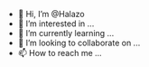 - 👋 Hi, I’m @Halazo
- 👀 I’m interested in ...
- 🌱 I’m currently learning ...
- 💞️ I’m looking to collaborate on ...
- 📫 How to reach me ...

<!---
Halazo/Halazo is a ✨ special ✨ repository because its `README.md` (this file) appears on your GitHub profile.
You can click the Preview link to take a look at your changes.
--->
